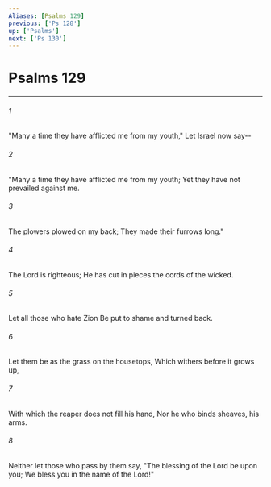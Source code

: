 ```yaml
---
Aliases: [Psalms 129]
previous: ['Ps 128']
up: ['Psalms']
next: ['Ps 130']
---
```

# Psalms 129

***


###### 1 
"Many a time they have afflicted me from my youth," Let Israel now say-- 

###### 2 
"Many a time they have afflicted me from my youth; Yet they have not prevailed against me. 

###### 3 
The plowers plowed on my back; They made their furrows long." 

###### 4 
The Lord is righteous; He has cut in pieces the cords of the wicked. 

###### 5 
Let all those who hate Zion Be put to shame and turned back. 

###### 6 
Let them be as the grass on the housetops, Which withers before it grows up, 

###### 7 
With which the reaper does not fill his hand, Nor he who binds sheaves, his arms. 

###### 8 
Neither let those who pass by them say, "The blessing of the Lord be upon you; We bless you in the name of the Lord!"
